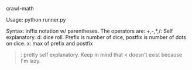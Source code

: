 crawl-math

Usage: python runner.py

Syntax: inffix notation w/ parentheses. The operators are:
+,-,*,/: Self explanatory.
d: dice roll. Prefix is number of dice, postfix is number of dots on dice.
x: max of prefix and postfix
>: pretty self explanatory. Keep in mind that < doesn't exist because I'm lazy. 


